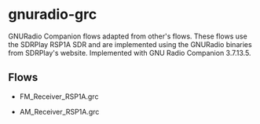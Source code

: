 # gnuradio-grc

GNURadio Companion flows adapted from other's flows.  These flows use the SDRPlay RSP1A SDR and are implemented using the GNURadio binaries from SDRPlay's website.
Implemented with GNU Radio Companion 3.7.13.5.    


## Flows
* FM_Receiver_RSP1A.grc

* AM_Receiver_RSP1A.grc

